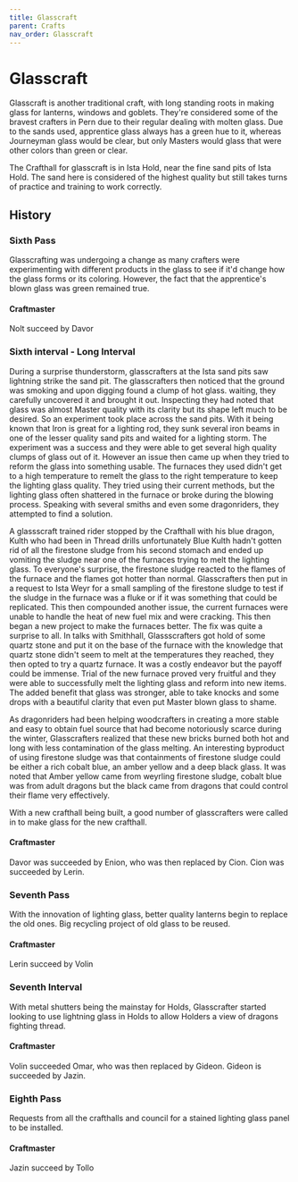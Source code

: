 ```yaml
---
title: Glasscraft
parent: Crafts
nav_order: Glasscraft
---
```


# Glasscraft
Glasscraft is another traditional craft, with long standing roots in making glass for lanterns, windows and goblets. They're considered some of the bravest crafters in Pern due to their regular dealing with molten glass. Due to the sands used, apprentice glass always has a green hue to it, whereas Journeyman glass would be clear, but only Masters would glass that were other colors than green or clear.

The Crafthall for glasscraft is in Ista Hold, near the fine sand pits of Ista Hold. The sand here is considered of the highest quality but still takes turns of practice and training to work correctly. 

## History

### Sixth Pass
Glasscrafting was undergoing a change as many crafters were experimenting with different products in the glass to see if it'd change how the glass forms or its coloring. However, the fact that the apprentice's blown glass was green remained true. 

#### Craftmaster
Nolt succeed by Davor

### Sixth interval - Long Interval
During a surprise thunderstorm, glasscrafters at the Ista sand pits saw lightning strike the sand pit. The glasscrafters then noticed that the ground was smoking and upon digging found a clump of hot glass. waiting, they carefully uncovered it and brought it out. Inspecting they had noted that glass was almost Master quality with its clarity but its shape left much to be desired. So an experiment took place across the sand pits. With it being known that Iron is great for a lighting rod, they sunk several iron beams in one of the lesser quality sand pits and waited for a lighting storm. The experiment was a success and they were able to get several high quality clumps of glass out of it. However an issue then came up when they tried to reform the glass into something usable. The furnaces they used didn't get to a high temperature to remelt the glass to the right temperature to keep the lighting glass quality. They tried using their current methods, but the lighting glass often shattered in the furnace or broke during the blowing process. Speaking with several smiths and even some dragonriders, they attempted to find a solution. 

A glassscraft trained rider stopped by the Crafthall with his blue dragon, Kulth who had been in Thread drills unfortunately Blue Kulth hadn't gotten rid of all the firestone sludge from his second stomach and ended up vomiting the sludge near one of the furnaces trying to melt the lighting glass. To everyone's surprise, the firestone sludge reacted to the flames of the furnace and the flames got hotter than normal. Glasscrafters then put in a request to Ista Weyr for a small sampling of the firestone sludge to test if the sludge in the furnace was a fluke or if it was something that could be replicated. This then compounded another issue, the current furnaces were unable to handle the heat of new fuel mix and were cracking. This then began a new project to make the furnaces better. The fix was quite a surprise to all. In talks with Smithhall, Glassscrafters got hold of some quartz stone and put it on the base of the furnace with the knowledge that quartz stone didn't seem to melt at the temperatures they reached, they then opted to try a quartz furnace. It was a costly endeavor but the payoff could be immense. Trial of the new furnace proved very fruitful and they were able to successfully melt the lighting glass and reform into new items. The added benefit that glass was stronger, able to take knocks and some drops with a beautiful clarity that even put Master blown glass to shame.  

As dragonriders had been helping woodcrafters in creating a more stable and easy to obtain fuel source that had become notoriously scarce during the winter, Glasscrafters realized that these new bricks burned both hot and long with less contamination of the glass melting. An interesting byproduct of using firestone sludge was that containments of firestone sludge could be either a rich cobalt blue, an amber yellow and a deep black glass. It was noted that Amber yellow came from weyrling firestone sludge, cobalt blue was from adult dragons but the black came from dragons that could control their flame very effectively.  

With a new crafthall being built, a good number of glasscrafters were called in to make glass for the new crafthall. 
#### Craftmaster
Davor was succeeded by Enion, who was then replaced by Cion. Cion was succeeded by Lerin.

### Seventh Pass
With the innovation of lighting glass, better quality lanterns begin to replace the old ones. Big recycling project of old glass to be reused. 

#### Craftmaster
Lerin succeed by Volin

### Seventh Interval
With metal shutters being the mainstay for Holds, Glasscrafter started looking to use lightning glass in Holds to allow Holders a view of dragons fighting thread.

#### Craftmaster
Volin succeeded Omar, who was then replaced by Gideon. Gideon is succeeded by Jazin.

### Eighth Pass
Requests from all  the crafthalls and council for a stained lighting glass panel to be installed.

#### Craftmaster
Jazin succeed by Tollo

